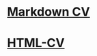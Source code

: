 # [Markdown CV](https://widthdoctor.github.io/rsschool-cv/cv)

# [HTML-CV](https://widthdoctor.github.io/rsschool-cv/)